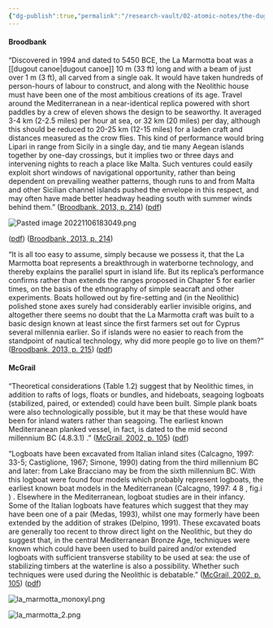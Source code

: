 ```yaml
---
{"dg-publish":true,"permalink":"/research-vault/02-atomic-notes/the-dugout-canoe-from-la-marmotta-italy-north-of-rome-is-dated-to-5450-bce-and-confirms-prior-assumptions-about-the-navigable-distance-that-neolithic-man-could-have-traveled-on-rudimentary-boats/"}
---
```


#### Broodbank

“Discovered in 1994 and dated to 5450 BCE, the La Marmotta boat was a [[dugout canoe\|dugout canoe]] 10 m (33 ft) long and with a beam of just over 1 m (3 ft), all carved from a single oak. It would have taken hundreds of person-hours of labour to construct, and along with the Neolithic house must have been one of the most ambitious creations of its age. Travel around the Mediterranean in a near-identical replica powered with short paddles by a crew of eleven shows the design to be seaworthy. It averaged 3-4 km (2-2.5 miles) per hour at sea, or 32 km (20 miles) per day, although this should be reduced to 20-25 km (12-15 miles) for a laden craft and distances measured as the crow flies. This kind of performance would bring Lipari in range from Sicily in a single day, and tie many Aegean islands together by one-day crossings, but it implies two or three days and intervening nights to reach a place like Malta. Such ventures could easily exploit short windows of navigational opportunity, rather than being dependent on prevailing weather patterns, though runs to and from Malta and other Sicilian channel islands pushed the envelope in this respect, and may often have made better headway heading south with summer winds behind them.” ([Broodbank, 2013, p. 214](zotero://select/library/items/IR54JIQG)) ([pdf](zotero://open-pdf/library/items/85K7BT2G?page=200&annotation=GGR98L4D))

![Pasted image 20221106183049.png](/img/user/zz%20Images%20Dump/Pasted%20image%2020221106183049.png)

([pdf](zotero://open-pdf/library/items/85K7BT2G?page=200&annotation=GL7YILBK)) ([Broodbank, 2013, p. 214](zotero://select/library/items/IR54JIQG))

“It is all too easy to assume, simply because we possess it, that the La Marmotta boat represents a breakthrough in waterborne technology, and thereby explains the parallel spurt in island life. But its replica’s performance confirms rather than extends the ranges proposed in Chapter 5 for earlier times, on the basis of the ethnography of simple seacraft and other experiments. Boats hollowed out by fire-setting and (in the Neolithic) polished stone axes surely had considerably earlier invisible origins, and altogether there seems no doubt that the La Marmotta craft was built to a basic design known at least since the first farmers set out for Cyprus several millennia earlier. So if islands were no easier to reach from the standpoint of nautical technology, why did more people go to live on them?” ([Broodbank, 2013, p. 215](zotero://select/library/items/IR54JIQG)) ([pdf](zotero://open-pdf/library/items/85K7BT2G?page=201&annotation=DBJ88B9P))

#### McGrail

“Theoretical considerations (Table 1.2) suggest that by Neolithic times, in addition to rafts of logs, floats or bundles, and hideboats, seagoing logboats (stabilized, paired, or extended) could have been built. Simple plank boats were also technologically possible, but it may be that these would have been for inland waters rather than seagoing. The earliest known Mediterranean planked vessel, in fact, is dated to the mid second millennium BC (4.8.3.1) .” ([McGrail, 2002, p. 105](zotero://select/library/items/LVPZGRY3)) ([pdf](zotero://open-pdf/library/items/85TAQ5UC?page=105&annotation=XB2IXDG2))

“Logboats have been excavated from Italian inland sites (Calcagno, 1997: 33-5; Castiglione, 1967; Simone, 1990) dating from the third millennium BC and later: from Lake Bracciano may be from the sixth millennium BC. With this logboat were found four models which probably represent logboats, the earliest known boat models in the Mediterranean (Calcagno, 1997: 4 8 , fig.i ) . Elsewhere in the Mediterranean, logboat studies are in their infancy. Some of the Italian logboats have features which suggest that they may have been one of a pair (Medas, 1993), whilst one may formerly have been extended by the addition of strakes (Delpino, 1991). These excavated boats are generally too recent to throw direct light on the Neolithic, but they do suggest that, in the central Mediterranean Bronze Age, techniques were known which could have been used to build paired and/or extended logboats with sufficient transverse stability to be used at sea: the use of stabilizing timbers at the waterline is also a possibility. Whether such techniques were used during the Neolithic is debatable.” ([McGrail, 2002, p. 105](zotero://select/library/items/LVPZGRY3)) ([pdf](zotero://open-pdf/library/items/85TAQ5UC?page=105&annotation=J3DDUTVG))

![la_marmotta_monoxyl.png](/img/user/zz%20Images%20Dump/la_marmotta_monoxyl.png)

![la_marmotta_2.png](/img/user/zz%20Images%20Dump/la_marmotta_2.png)
